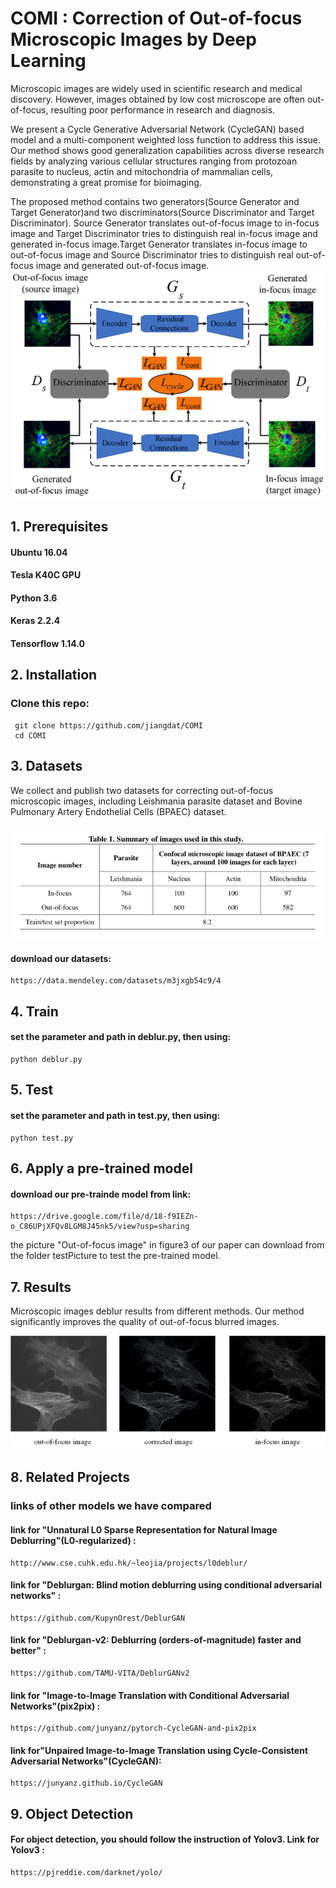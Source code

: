 # COMI : Correction of Out-of-focus Microscopic Images by Deep Learning 
   Microscopic images are widely used in scientific research and medical discovery. However, images obtained by low cost microscope are often out-of-focus, resulting poor performance in research and diagnosis. 
   
   We present a Cycle Generative Adversarial Network (CycleGAN) based model and a multi-component weighted loss function to address this issue. Our method shows good generalization capabilities across diverse research fields by analyzing various cellular structures ranging from protozoan parasite to nucleus, actin and mitochondria of mammalian cells, demonstrating a great promise for bioimaging. 
  
   The proposed method contains two generators(Source Generator and Target Generator)and two discriminators(Source Discriminator and Target Discriminator). Source Generator translates out-of-focus image to in-focus image and Target Discriminator tries to distinguish real in-focus image and generated in-focus image.Target Generator translates in-focus image to out-of-focus image and Source Discriminator tries to distinguish real out-of-focus image and generated out-of-focus image.
![figure2.png](https://github.com/jiangdat/COMI/raw/main/figure/figure2.png)


## 1. Prerequisites

#### Ubuntu 16.04 

#### Tesla K40C GPU

#### Python 3.6 

#### Keras 2.2.4 

#### Tensorflow 1.14.0

## 2. Installation
### Clone this repo:
     git clone https://github.com/jiangdat/COMI
     cd COMI

## 3. Datasets
  
   We collect and publish two datasets for correcting out-of-focus microscopic images, including Leishmania parasite dataset  and Bovine Pulmonary Artery Endothelial Cells (BPAEC) dataset.
   
   
![table1.png](https://github.com/jiangdat/COMI/raw/main/figure/table1.png)
   
#### download our datasets:
    https://data.mendeley.com/datasets/m3jxgb54c9/4

## 4. Train

#### set the parameter and path in deblur.py, then using:
    python deblur.py

## 5. Test

#### set the parameter and path in test.py, then using:
    python test.py

## 6. Apply a pre-trained model

#### download our pre-trainde model from link:
    https://drive.google.com/file/d/18-f9IEZn-o_C86UPjXFQv8LGM8J45nk5/view?usp=sharing

the picture "Out-of-focus image" in figure3 of our paper can download from the folder testPicture to test the pre-trained model.


## 7. Results


Microscopic images deblur results from different methods. Our method significantly improves the quality of out-of-focus blurred images.
   
![result of deblured image ](https://github.com/jiangdat/COMI/raw/main/figure/result_github.png)


## 8. Related Projects
### links of other models we have compared

#### link for "Unnatural L0 Sparse Representation for Natural Image Deblurring"(L0-regularized) : 
    http://www.cse.cuhk.edu.hk/~leojia/projects/l0deblur/

#### link for "Deblurgan: Blind motion deblurring using conditional adversarial networks" : 
    https://github.com/KupynOrest/DeblurGAN

#### link for "Deblurgan-v2: Deblurring (orders-of-magnitude) faster and better" : 
    https://github.com/TAMU-VITA/DeblurGANv2

#### link for "Image-to-Image Translation with Conditional Adversarial Networks"(pix2pix) : 
    https://github.com/junyanz/pytorch-CycleGAN-and-pix2pix

#### link for"Unpaired Image-to-Image Translation using Cycle-Consistent Adversarial Networks"(CycleGAN):
    https://junyanz.github.io/CycleGAN


## 9. Object Detection
#### For object detection, you should follow the instruction of Yolov3. Link for Yolov3 : 
    https://pjreddie.com/darknet/yolo/
